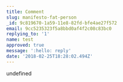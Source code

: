 ```yaml
---
title: Comment
slug: manifesto-fat-person
_id: 9c819670-1a59-11e8-82fd-bfe4ae27f572
email: 9cc5235323f5a8bbd0af4f2c08c83bc0
replying_to: '1'
name: test
approved: true
message: ':hello: reply'
date: '2018-02-25T18:28:02.494Z'
---
```

undefined
